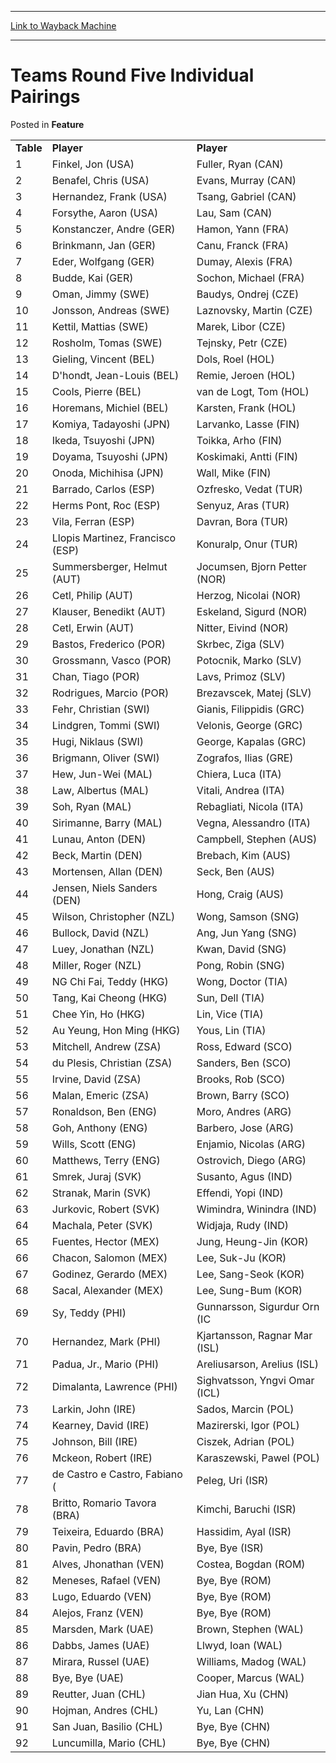 
---
[Link to Wayback Machine](https://web.archive.org/web/20171031060921/https://magic.wizards.com/en/articles/archive/feature/teams-round-five-individual-pairings-2000-01-01)

[_metadata_:description]:- "Table Player Player 1 Finkel, Jon (USA) Fuller, Ryan (CAN) 2 Benafel, Chris (USA) Evans, Murray (CAN) 3 Hernandez, Frank (USA) Tsang, Gabriel (CAN) 4 Forsythe, Aaron (USA) Lau, Sam (CAN) 5 Konstanczer, Andre (GER)"
[_metadata_:generator]:- "Drupal 7 (http://drupal.org)"
[_metadata_:node]:- "960666"
[_metadata_:publish_date]:- "2000-01-01"
[_metadata_:source]:- "div-main-content"
[_metadata_:title]:- "Teams Round Five Individual Pairings"
[_metadata_:wayback_capture_timestamp]:- "2017-10-31 06:09:21"
[_metadata_:wayback_raw_url]:- "https://web.archive.org/web/20171031060921id_/https://magic.wizards.com/en/articles/archive/feature/teams-round-five-individual-pairings-2000-01-01"
[_metadata_:wayback_url]:- "https://magic.wizards.com/en/articles/archive/feature/teams-round-five-individual-pairings-2000-01-01"
---


Teams Round Five Individual Pairings
====================================



 Posted in **Feature**














|  |  |  |
| --- | --- | --- |
| **Table** | **Player** | **Player** |
| 1 | Finkel, Jon (USA) | Fuller, Ryan (CAN) |
| 2 | Benafel, Chris (USA) | Evans, Murray (CAN) |
| 3 | Hernandez, Frank (USA) | Tsang, Gabriel (CAN) |
| 4 | Forsythe, Aaron (USA) | Lau, Sam (CAN) |
| 5 | Konstanczer, Andre (GER) | Hamon, Yann (FRA) |
| 6 | Brinkmann, Jan (GER) | Canu, Franck (FRA) |
| 7 | Eder, Wolfgang (GER) | Dumay, Alexis (FRA) |
| 8 | Budde, Kai (GER) | Sochon, Michael (FRA) |
| 9 | Oman, Jimmy (SWE) | Baudys, Ondrej (CZE) |
| 10 | Jonsson, Andreas (SWE) | Laznovsky, Martin (CZE) |
| 11 | Kettil, Mattias (SWE) | Marek, Libor (CZE) |
| 12 | Rosholm, Tomas (SWE) | Tejnsky, Petr (CZE) |
| 13 | Gieling, Vincent (BEL) | Dols, Roel (HOL) |
| 14 | D'hondt, Jean-Louis (BEL) | Remie, Jeroen (HOL) |
| 15 | Cools, Pierre (BEL) | van de Logt, Tom (HOL) |
| 16 | Horemans, Michiel (BEL) | Karsten, Frank (HOL) |
| 17 | Komiya, Tadayoshi (JPN) | Larvanko, Lasse (FIN) |
| 18 | Ikeda, Tsuyoshi (JPN) | Toikka, Arho (FIN) |
| 19 | Doyama, Tsuyoshi (JPN) | Koskimaki, Antti (FIN) |
| 20 | Onoda, Michihisa (JPN) | Wall, Mike (FIN) |
| 21 | Barrado, Carlos (ESP) | Ozfresko, Vedat (TUR) |
| 22 | Herms Pont, Roc (ESP) | Senyuz, Aras (TUR) |
| 23 | Vila, Ferran (ESP) | Davran, Bora (TUR) |
| 24 | Llopis Martinez, Francisco (ESP) | Konuralp, Onur (TUR) |
| 25 | Summersberger, Helmut (AUT) | Jocumsen, Bjorn Petter (NOR) |
| 26 | Cetl, Philip (AUT) | Herzog, Nicolai (NOR) |
| 27 | Klauser, Benedikt (AUT) | Eskeland, Sigurd (NOR) |
| 28 | Cetl, Erwin (AUT) | Nitter, Eivind (NOR) |
| 29 | Bastos, Frederico (POR) | Skrbec, Ziga (SLV) |
| 30 | Grossmann, Vasco (POR) | Potocnik, Marko (SLV) |
| 31 | Chan, Tiago (POR) | Lavs, Primoz (SLV) |
| 32 | Rodrigues, Marcio (POR) | Brezavscek, Matej (SLV) |
| 33 | Fehr, Christian (SWI) | Gianis, Filippidis (GRC) |
| 34 | Lindgren, Tommi (SWI) | Velonis, George (GRC) |
| 35 | Hugi, Niklaus (SWI) | George, Kapalas (GRC) |
| 36 | Brigmann, Oliver (SWI) | Zografos, Ilias (GRE) |
| 37 | Hew, Jun-Wei (MAL) | Chiera, Luca (ITA) |
| 38 | Law, Albertus (MAL) | Vitali, Andrea (ITA) |
| 39 | Soh, Ryan (MAL) | Rebagliati, Nicola (ITA) |
| 40 | Sirimanne, Barry (MAL) | Vegna, Alessandro (ITA) |
| 41 | Lunau, Anton (DEN) | Campbell, Stephen (AUS) |
| 42 | Beck, Martin (DEN) | Brebach, Kim (AUS) |
| 43 | Mortensen, Allan (DEN) | Seck, Ben (AUS) |
| 44 | Jensen, Niels Sanders (DEN) | Hong, Craig (AUS) |
| 45 | Wilson, Christopher (NZL) | Wong, Samson (SNG) |
| 46 | Bullock, David (NZL) | Ang, Jun Yang (SNG) |
| 47 | Luey, Jonathan (NZL) | Kwan, David (SNG) |
| 48 | Miller, Roger (NZL) | Pong, Robin (SNG) |
| 49 | NG Chi Fai, Teddy (HKG) | Wong, Doctor (TIA) |
| 50 | Tang, Kai Cheong (HKG) | Sun, Dell (TIA) |
| 51 | Chee Yin, Ho (HKG) | Lin, Vice (TIA) |
| 52 | Au Yeung, Hon Ming (HKG) | Yous, Lin (TIA) |
| 53 | Mitchell, Andrew (ZSA) | Ross, Edward (SCO) |
| 54 | du Plesis, Christian (ZSA) | Sanders, Ben (SCO) |
| 55 | Irvine, David (ZSA) | Brooks, Rob (SCO) |
| 56 | Malan, Emeric (ZSA) | Brown, Barry (SCO) |
| 57 | Ronaldson, Ben (ENG) | Moro, Andres (ARG) |
| 58 | Goh, Anthony (ENG) | Barbero, Jose (ARG) |
| 59 | Wills, Scott (ENG) | Enjamio, Nicolas (ARG) |
| 60 | Matthews, Terry (ENG) | Ostrovich, Diego (ARG) |
| 61 | Smrek, Juraj (SVK) | Susanto, Agus (IND) |
| 62 | Stranak, Marin (SVK) | Effendi, Yopi (IND) |
| 63 | Jurkovic, Robert (SVK) | Wimindra, Winindra (IND) |
| 64 | Machala, Peter (SVK) | Widjaja, Rudy (IND) |
| 65 | Fuentes, Hector (MEX) | Jung, Heung-Jin (KOR) |
| 66 | Chacon, Salomon (MEX) | Lee, Suk-Ju (KOR) |
| 67 | Godinez, Gerardo (MEX) | Lee, Sang-Seok (KOR) |
| 68 | Sacal, Alexander (MEX) | Lee, Sung-Bum (KOR) |
| 69 | Sy, Teddy (PHI) | Gunnarsson, Sigurdur Orn (IC |
| 70 | Hernandez, Mark (PHI) | Kjartansson, Ragnar Mar (ISL) |
| 71 | Padua, Jr., Mario (PHI) | Areliusarson, Arelius (ISL) |
| 72 | Dimalanta, Lawrence (PHI) | Sighvatsson, Yngvi Omar (ICL) |
| 73 | Larkin, John (IRE) | Sados, Marcin (POL) |
| 74 | Kearney, David (IRE) | Mazirerski, Igor (POL) |
| 75 | Johnson, Bill (IRE) | Ciszek, Adrian (POL) |
| 76 | Mckeon, Robert (IRE) | Karaszewski, Pawel (POL) |
| 77 | de Castro e Castro, Fabiano ( | Peleg, Uri (ISR) |
| 78 | Britto, Romario Tavora (BRA) | Kimchi, Baruchi (ISR) |
| 79 | Teixeira, Eduardo (BRA) | Hassidim, Ayal (ISR) |
| 80 | Pavin, Pedro (BRA) | Bye, Bye (ISR) |
| 81 | Alves, Jhonathan (VEN) | Costea, Bogdan (ROM) |
| 82 | Meneses, Rafael (VEN) | Bye, Bye (ROM) |
| 83 | Lugo, Eduardo (VEN) | Bye, Bye (ROM) |
| 84 | Alejos, Franz (VEN) | Bye, Bye (ROM) |
| 85 | Marsden, Mark (UAE) | Brown, Stephen (WAL) |
| 86 | Dabbs, James (UAE) | Llwyd, Ioan (WAL) |
| 87 | Mirara, Russel (UAE) | Williams, Madog (WAL) |
| 88 | Bye, Bye (UAE) | Cooper, Marcus (WAL) |
| 89 | Reutter, Juan (CHL) | Jian Hua, Xu (CHN) |
| 90 | Hojman, Andres (CHL) | Yu, Lan (CHN) |
| 91 | San Juan, Basilio (CHL) | Bye, Bye (CHN) |
| 92 | Luncumilla, Mario (CHL) | Bye, Bye (CHN) |







